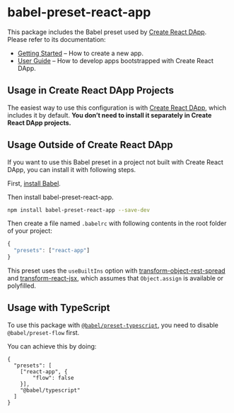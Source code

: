 # babel-preset-react-app

This package includes the Babel preset used by [Create React DApp](https://github.com/lepetitbloc/create-react-dapp).<br>
Please refer to its documentation:

* [Getting Started](https://github.com/lepetitbloc/create-react-dapp/blob/master/README.md#getting-started) – How to create a new app.
* [User Guide](https://github.com/lepetitbloc/create-react-dapp/blob/master/packages/react-scripts/template/README.md) – How to develop apps bootstrapped with Create React DApp.

## Usage in Create React DApp Projects

The easiest way to use this configuration is with [Create React DApp](https://github.com/lepetitbloc/create-react-dapp), which includes it by default. **You don’t need to install it separately in Create React DApp projects.**

## Usage Outside of Create React DApp

If you want to use this Babel preset in a project not built with Create React DApp, you can install it with following steps.

First, [install Babel](https://babeljs.io/docs/setup/).

Then install babel-preset-react-app.

```sh
npm install babel-preset-react-app --save-dev
```

Then create a file named `.babelrc` with following contents in the root folder of your project:

```js
{
  "presets": ["react-app"]
}
```

This preset uses the `useBuiltIns` option with [transform-object-rest-spread](http://babeljs.io/docs/plugins/transform-object-rest-spread/) and [transform-react-jsx](http://babeljs.io/docs/plugins/transform-react-jsx/), which assumes that `Object.assign` is available or polyfilled.

## Usage with TypeScript

To use this package with [`@babel/preset-typescript`](https://www.npmjs.com/package/@babel/preset-typescript), you need to disable `@babel/preset-flow` first.

You can achieve this by doing:

```
{
  "presets": [
    ["react-app", {
        "flow": false
    }],
    "@babel/typescript"
  ]
}
```
